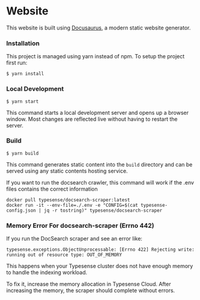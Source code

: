 # Website

This website is built using [Docusaurus](https://docusaurus.io/), a modern static website generator.

### Installation

This project is managed using yarn instead of npm. To setup the project first run:

```
$ yarn install
```

### Local Development

```
$ yarn start
```

This command starts a local development server and opens up a browser window. Most changes are reflected live without having to restart the server.

### Build

```
$ yarn build
```

This command generates static content into the `build` directory and can be served using any static contents hosting service.

If you want to run the docsearch crawler, this command will work if the .env files contains the correct information
```
docker pull typesense/docsearch-scraper:latest
docker run -it --env-file=./.env -e "CONFIG=$(cat typesense-config.json | jq -r tostring)" typesense/docsearch-scraper
```

### Memory Error For docsearch-scraper (Errno 442)

If you run the DocSearch scraper and see an error like:
```
typesense.exceptions.ObjectUnprocessable: [Errno 422] Rejecting write: running out of resource type: OUT_OF_MEMORY
```
This happens when your Typesense cluster does not have enough memory to handle the indexing workload.

To fix it, increase the memory allocation in Typesense Cloud.
After increasing the memory, the scraper should complete without errors.